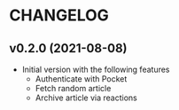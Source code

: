 # CHANGELOG

## v0.2.0 (2021-08-08)

* Initial version with the following features 
  * Authenticate with Pocket
  * Fetch random article
  * Archive article via reactions
